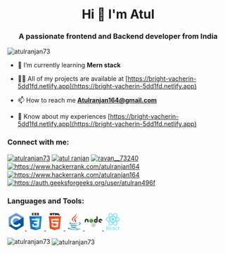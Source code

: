 <h1 align="center">Hi 👋 I'm Atul</h1>
<h3 align="center">A passionate frontend and Backend developer from India</h3>

<p align="left"> <img src="https://komarev.com/ghpvc/?username=atulranjan73&label=Profile%20views&color=0e75b6&style=flat" alt="atulranjan73" /> </p>

- 🌱 I’m currently learning **Mern stack**

- 👨‍💻 All of my projects are available at [https://bright-vacherin-5dd1fd.netlify.app](https://bright-vacherin-5dd1fd.netlify.app)

- 📫 How to reach me **Atulranjan164@gmail.com**

- 📄 Know about my experiences [https://bright-vacherin-5dd1fd.netlify.app](https://bright-vacherin-5dd1fd.netlify.app)

<h3 align="left">Connect with me:</h3>
<p align="left">
<a href="https://linkedin.com/in/atulranjan73" target="blank"><img align="center" src="https://raw.githubusercontent.com/rahuldkjain/github-profile-readme-generator/master/src/images/icons/Social/linked-in-alt.svg" alt="atulranjan73" height="30" width="40" /></a>
<a href="https://fb.com/atul ranjan" target="blank"><img align="center" src="https://raw.githubusercontent.com/rahuldkjain/github-profile-readme-generator/master/src/images/icons/Social/facebook.svg" alt="atul ranjan" height="30" width="40" /></a>
<a href="https://instagram.com/ravan__73240" target="blank"><img align="center" src="https://raw.githubusercontent.com/rahuldkjain/github-profile-readme-generator/master/src/images/icons/Social/instagram.svg" alt="ravan__73240" height="30" width="40" /></a>
<a href="https://www.hackerrank.com/https://www.hackerrank.com/atulranjan164" target="blank"><img align="center" src="https://raw.githubusercontent.com/rahuldkjain/github-profile-readme-generator/master/src/images/icons/Social/hackerrank.svg" alt="https://www.hackerrank.com/atulranjan164" height="30" width="40" /></a>
<a href="https://www.hackerearth.com/https://www.hackerrank.com/atulranjan164" target="blank"><img align="center" src="https://raw.githubusercontent.com/rahuldkjain/github-profile-readme-generator/master/src/images/icons/Social/hackerearth.svg" alt="https://www.hackerrank.com/atulranjan164" height="30" width="40" /></a>
<a href="https://auth.geeksforgeeks.org/user/https://auth.geeksforgeeks.org/user/atulran496f" target="blank"><img align="center" src="https://raw.githubusercontent.com/rahuldkjain/github-profile-readme-generator/master/src/images/icons/Social/geeks-for-geeks.svg" alt="https://auth.geeksforgeeks.org/user/atulran496f" height="30" width="40" /></a>
</p>

<h3 align="left">Languages and Tools:</h3>
<p align="left"> <a href="https://www.cprogramming.com/" target="_blank" rel="noreferrer"> <img src="https://raw.githubusercontent.com/devicons/devicon/master/icons/c/c-original.svg" alt="c" width="40" height="40"/> </a> <a href="https://www.w3schools.com/css/" target="_blank" rel="noreferrer"> <img src="https://raw.githubusercontent.com/devicons/devicon/master/icons/css3/css3-original-wordmark.svg" alt="css3" width="40" height="40"/> </a> <a href="https://www.w3.org/html/" target="_blank" rel="noreferrer"> <img src="https://raw.githubusercontent.com/devicons/devicon/master/icons/html5/html5-original-wordmark.svg" alt="html5" width="40" height="40"/> </a> <a href="https://www.java.com" target="_blank" rel="noreferrer"> <img src="https://raw.githubusercontent.com/devicons/devicon/master/icons/java/java-original.svg" alt="java" width="40" height="40"/> </a> <a href="https://nodejs.org" target="_blank" rel="noreferrer"> <img src="https://raw.githubusercontent.com/devicons/devicon/master/icons/nodejs/nodejs-original-wordmark.svg" alt="nodejs" width="40" height="40"/> </a> <a href="https://reactjs.org/" target="_blank" rel="noreferrer"> <img src="https://raw.githubusercontent.com/devicons/devicon/master/icons/react/react-original-wordmark.svg" alt="react" width="40" height="40"/> </a> </p>

<p><img align="left" src="https://github-readme-stats.vercel.app/api/top-langs?username=atulranjan73&show_icons=true&locale=en&layout=compact" alt="atulranjan73" /></p>

<p>&nbsp;<img align="center" src="https://github-readme-stats.vercel.app/api?username=atulranjan73&show_icons=true&locale=en" alt="atulranjan73" /></p>

